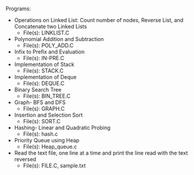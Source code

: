 Programs:
* Operations on Linked List: Count number of nodes, Reverse List, and Concatenate two Linked Lists
  * File(s): LINKLIST.C
* Polynomial Addition and Subtraction
  * File(s): POLY_ADD.C
* Infix to Prefix and Evaluation
  * File(s): IN-PRE.C
* Implementation of Stack
  * File(s): STACK.C
* Implementation of Deque
  * File(s): DEQUE.C
* Binary Search Tree
  * File(s): BIN_TREE.C
* Graph- BFS and DFS
  * File(s): GRAPH.C
* Insertion and Selection Sort
  * File(s): SORT.C
* Hashing- Linear and Quadratic Probing
  * File(s): hash.c
* Priority Queue using Heap
  * File(s): Heap_queue.c
* Read the text file, one line at a time and print the line read with the text reversed
  * File(s): FILE.C, sample.txt
